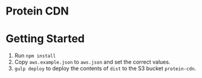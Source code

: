 # Protein CDN

# Getting Started

1. Run `npm install`
2. Copy `aws.example.json` to `aws.json` and set the correct values.
3. `gulp deploy` to deploy the contents of `dist` to the S3 bucket `protein-cdn`.
